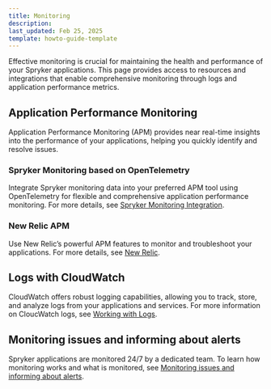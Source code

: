 ```yaml
---
title: Monitoring
description:
last_updated: Feb 25, 2025
template: howto-guide-template
---
```


Effective monitoring is crucial for maintaining the health and performance of your Spryker applications. This page provides access to resources and integrations that enable comprehensive monitoring through logs and application performance metrics.

## Application Performance Monitoring
Application Performance Monitoring (APM) provides near real-time insights into the performance of your applications, helping you quickly identify and resolve issues.


### Spryker Monitoring based on OpenTelemetry
Integrate Spryker monitoring data into your preferred APM tool using OpenTelemetry for flexible and comprehensive application performance monitoring. For more details, see [Spryker Monitoring Integration](/docs/ca/dev/spryker-monitoring-integration.md).

### New Relic APM
Use New Relic’s powerful APM features to monitor and troubleshoot your applications. For more details, see [New Relic](/docs/dg/dev/integrate-and-configure/configure-services.html#new-relic).

## Logs with CloudWatch
CloudWatch offers robust logging capabilities, allowing you to track, store, and analyze logs from your applications and services. For more information on CloucWatch logs, see [Working with Logs](/docs/ca/dev/working-with-logs.md).

## Monitoring issues and informing about alerts
Spryker applications are monitored 24/7 by a dedicated team. To learn how monitoring works and what is monitored, see [Monitoring issues and informing about alerts](/docs/ca/dev/monitoring-issues-and-informing-about-alerts.md).
